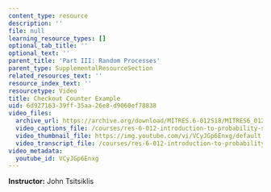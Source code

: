 ```yaml
---
content_type: resource
description: ''
file: null
learning_resource_types: []
optional_tab_title: ''
optional_text: ''
parent_title: 'Part III: Random Processes'
parent_type: SupplementalResourceSection
related_resources_text: ''
resource_index_text: ''
resourcetype: Video
title: Checkout Counter Example
uid: 6d927163-39ff-35aa-26e8-d9060ef78838
video_files:
  archive_url: https://archive.org/download/MITRES.6-012S18/MITRES6_012S18_L24-03_300k.mp4
  video_captions_file: /courses/res-6-012-introduction-to-probability-spring-2018/df460826546c5624ab602527c68e6fc4_VCyJGp6Enxg.vtt
  video_thumbnail_file: https://img.youtube.com/vi/VCyJGp6Enxg/default.jpg
  video_transcript_file: /courses/res-6-012-introduction-to-probability-spring-2018/8aa6b8c7b54e1f15a7ecf77235c3132a_VCyJGp6Enxg.pdf
video_metadata:
  youtube_id: VCyJGp6Enxg
---
```


**Instructor:** John Tsitsiklis